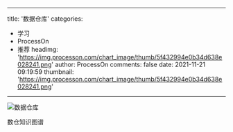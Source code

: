 
---
title: '数据仓库'
categories: 
 - 学习
 - ProcessOn
 - 推荐
headimg: 'https://img.processon.com/chart_image/thumb/5f432994e0b34d638e028241.png'
author: ProcessOn
comments: false
date: 2021-11-21 09:19:59
thumbnail: 'https://img.processon.com/chart_image/thumb/5f432994e0b34d638e028241.png'
---

<div>   
<img class="thumb" alt="数据仓库" src="https://img.processon.com/chart_image/thumb/5f432994e0b34d638e028241.png" referrerpolicy="no-referrer">
<p>数仓知识图谱</p>  
</div>
            